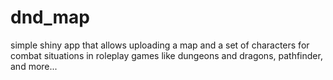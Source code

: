 # dnd_map
simple shiny app that allows uploading a map and a set of characters for combat situations in roleplay games like dungeons and dragons, pathfinder, and more...
